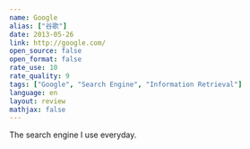 ```yaml
---
name: Google
alias: ["谷歌"]
date: 2013-05-26
link: http://google.com/
open_source: false
open_format: false
rate_use: 10
rate_quality: 9
tags: ["Google", "Search Engine", "Information Retrieval"]
language: en
layout: review
mathjax: false
---
```


The search engine I use everyday. 

